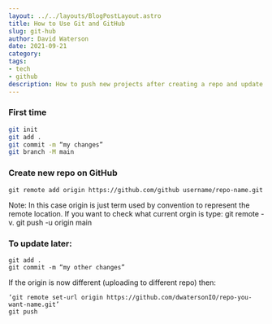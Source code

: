 ```yaml
---
layout: ../../layouts/BlogPostLayout.astro
title: How to Use Git and GitHub
slug: git-hub
author: David Waterson
date: 2021-09-21
category:
tags:
- tech
- github
description: How to push new projects after creating a repo and update existing projects.
---
```


### First time

```bash
git init
git add .
git commit -m “my changes”
git branch -M main
```

 

### Create new repo on GitHub

    git remote add origin https://github.com/github username/repo-name.git

Note: In this case origin is just term used by convention to represent the remote location.
If you want to check what current orgin is type: git remote -v.
git push -u origin main

### To update later:

    git add .
    git commit -m “my other changes”

If the origin is now different (uploading to different repo) then:

    ‘git remote set-url origin https://github.com/dwatersonIO/repo-you-want-name.git’
    git push

<style>


</style>